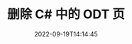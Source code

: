 ---
############################# Static ############################
layout: "auto-gen-merger"
date: 2022-09-19T14:14:45
draft: false
otherformats: otp ott pdf pps ppsx ppt pptx rtf tex vdx vsdm vsdx vssm vssx vstm vstx

############################# Head ############################
head_title: "删除 C# 中的 ODT 个页面"
head_description: "通过使用文档合并 API 反转页面顺序，从 C# 中的 ODT 文件中删除或删除单个页面或页面集合。"

############################# Header ############################
title: "删除 C# 中的 ODT 页"
description: "删除包含几行 .NET 代码的 ODT 页面。"
bg_image: "https://cms.admin.containerize.com/templates/aspose/App_Themes/V3/images/bg/header1.png"
bg_overlay: false
button:
    enable: true
    icon: "fas fa-arrow-down"
    label: "下载免费试用版"
    link: "https://downloads.groupdocs.com/merger/net"

############################# SubMenu ############################
submenu:
    enable: true

    left:
        img_alt: "GroupDocs.Merger for .NET"
        image: "https://cms.admin.containerize.com/templates/groupdocs/images/product-logos/90x90-noborder/groupdocs-merger-net.png"
        product: "GroupDocs.Merger"
        platform: ".NET"

    middle:
        button:

            # button loop
            - link: "https://apireference.groupdocs.com/merger/net"
              text: "API 参考"

            # button loop
            - link: "https://github.com/groupdocs-merger"
              text: "代码示例"

            # button loop
            - link: "https://products.groupdocs.app/merger/family"
              text: "现场演示"

            # button loop
            - link: "https://purchase.groupdocs.com/pricing/merger/net"
              text: "价钱"

    right:
        link_download: "https://downloads.groupdocs.com/merger"
        link_learn: "https://docs.groupdocs.com/merger/net"
        link_buy: "https://purchase.groupdocs.com"

############################# About ############################
about:
    enable: true
    title: "关于 GroupDocs.Merger for .NET API"
    content: |
        [GroupDocs.Merger for .NET](/zh/merger/net/) 提供了一种简单的解决方案，可以在包括 PDF、Microsoft Office（Word、Excel、PowerPoint）在内的各种文档格式之间安全地合并和拆分、OneNote)、OpenDocument、HTML、图像和 .NET 应用程序中的许多其他内容。只需添加几行代码，即可执行多个文档操作，例如移动、删除、旋转、交换、提取或更改文档中页面的方向。文档合并 API 还支持将文档页面预览为图像，以分析页面上的文档结构、格式和内容。
        
        GroupDocs.Merger API 是需要文件页面删除功能的企业解决方案的正确选择。这些 API 在包括 .NET Framework, .NET Standard, .NET Core, Mono 在内的所有主要操作系统和平台上都得到了很好的支持。

############################# Steps ############################
steps:
    enable: true
    title_left: "删除 .NET 中的 ODT 个文件页"
    content_left: |
        [GroupDocs.Merger for .NET](/zh/merger/net/) 使 C# 开发人员可以轻松删除 ODT 中的单个或多个特定页面通过执行几个简单的步骤来创建文件。
        
        * 使用要删除的页码初始化 **RemoveOptions**。
        * 创建 **Merger** 的新实例并将源文档路径作为构造函数参数传递。
        * 调用 **RemovePages** 并传递 **RemoveOptions** 对象。
        * 调用 **Save** 并指定文件路径以保存生成的文档。

    title_right: "系统要求"
    content_right: |
        所有主要平台和操作系统都支持 GroupDocs.Merger for .NET API。在执行以下代码之前，请确保您的系统上安装了以下先决条件。

        * 操作系统：Microsoft Windows、Linux、MacOS
        * 开发环境：Visual Studio, Xamarin, MonoDevelop
        * 构架: .NET Framework, .NET Standard, .NET Core, Mono
        * 从 [NuGet](https://www.nuget.org/packages/groupdocs.merger) 下载最新版本的 GroupDocs.Merger for .NET
         
    code: |
     {{% merger/additional-styles %}}
     {{< merger/code-merger title="如何使用 C# 示例代码删除 ODT 文件页面">}}

        ```csharp    
        // 使用 GroupDocs.Merger API 删除 ODT 文件页面
        // 使用选定的页码初始化 RemoveOptions 类
        RemoveOptions removeOptions = new RemoveOptions(new int[] { 3, 6 });

        // 使用输入 ODT 文档实例化合并
        using (Merger merger = new Merger("input.odt"))
          {
            // 调用 RemovePages 方法并将 RemoveOptions 对象传递给它
            merger.RemovePages(removeOptions);
    
            // 调用 Save 方法并传递所需的文件路径以保存输出文档
            merger.Save("output.odt");
          }
        ```
     {{< /merger/code-merger >}}

############################# Demos ############################
demos:
    enable: true
    title: "现场演示 - 在线删除 ODT 页面"
    content: |
       立即访问 [GroupDocs.Merger Live Demos](https://products.groupdocs.app/splitter/remove-pages/odt) 网站删除 ODT 文件页面。
       现场演示具有以下好处。
        
############################# About Formats ############################
about_formats:
    enable: true

############################# More Formats ############################
more_formats:
    enable: true
    title: "从其他文档格式中删除页面"
    content: |
        .NET 记录文件格式和图像的合并和拆分 API。删除一些流行的文件格式，如下所述。

############################# Back to top ###############################
back_to_top:
    enable: true
---
